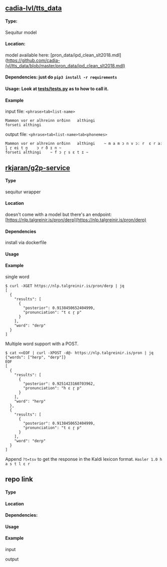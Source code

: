 ## [cadia-lvl/tts_data](https://github.com/cadia-lvl/tts_data)
#### Type: 
Sequitur model
#### Location: 
model available here: [pron_data/ipd_clean_slt2018.mdl](https://github.com/cadia-(vl/tts_data/blob/master/pron_data/ipd_clean_slt2018.mdl)
#### Dependencies: just do `pip3 install -r requirements`
#### Usage: Look at [tests/tests.py](https://github.com/cadia-lvl/tts_data/blob/master/tests/tests.py) as to how to call it.
####  Example 

input file: 
`<phrase>tab<list-name>`
```
Mammon vor er alhreinn orðinn	althingi
forseti	althingi
```

output file:
`<phrase>tab<list-name>tab<phonemes>`
```
Mammon vor er alhreinn orðinn	althingi	~ m a m ɔ n	v ɔː r	ɛ r	aː l̥ r̥ ei t n̥	ɔ r ð ɪ n ~
forseti	althingi	~ f ɔ r̥ s ɛ t ɪ ~
```
## [rkjaran/g2p-service](https://github.com/rkjaran/g2p-service)
#### Type 
sequitur wrapper
#### Location
doesn't come with a model but there's an endpoint: [https://nlp.talgreinir.is/pron/derp](https://nlp.talgreinir.is/pron/derp)
#### Dependencies
install via dockerfile
#### Usage
#### Example

single word
```
$ curl -XGET https://nlp.talgreinir.is/pron/derp | jq
[
  {
    "results": [
      {
        "posterior": 0.9138450652404999,
        "pronunciation": "t ɛ r̥ p"
      }
    ],
    "word": "derp"
  }
]
```

Multiple word support with a POST.
    
    $ cat <<EOF | curl -XPOST -d@- https://nlp.talgreinir.is/pron | jq
    {"words": ["herp", "derp"]}
    EOF
    [
      {
        "results": [
          {
            "posterior": 0.9251423160703962,
            "pronunciation": "h ɛ r̥ p"
          }
        ],
        "word": "herp"
      },
      {
        "results": [
          {
            "posterior": 0.9138450652404999,
            "pronunciation": "t ɛ r̥ p"
          }
        ],
        "word": "derp"
      }
    ]
    
Append `?t=tsv` to get the response in the Kaldi lexicon format.
`Hasler	1.0	h a s t l ɛ r`
## repo link
#### Type
#### Location
#### Dependencies:
#### Usage
#### Example

input

output
